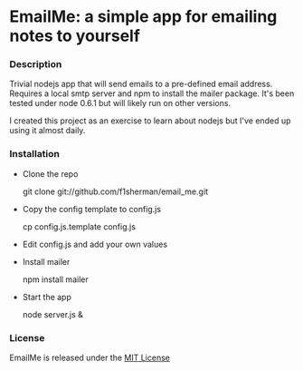 # EmailMe: a simple app for emailing notes to yourself

### Description

Trivial nodejs app that will send emails to a pre-defined email address.  Requires a local smtp server and npm to install the mailer package.  It's been tested under node 0.6.1 but will likely run on other versions.

I created this project as an exercise to learn about nodejs but I've ended up using it almost daily.

### Installation

*   Clone the repo 
  
    git clone git://github.com/f1sherman/email_me.git

*   Copy the config template to config.js 
  
    cp config.js.template config.js

*   Edit config.js and add your own values
*   Install mailer 
  
    npm install mailer

*   Start the app 

    node server.js &

### License

EmailMe is released under the [MIT License](www.opensource.org/licenses/MIT)
